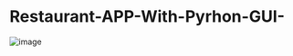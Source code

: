 # Restaurant-APP-With-Pyrhon-GUI-





![image](https://github.com/kemswd/Restaurant-APP-With-Pyrhon-GUI-/assets/87093504/1c8caaff-91d3-4013-a4c6-d0ce2e3dca67)
